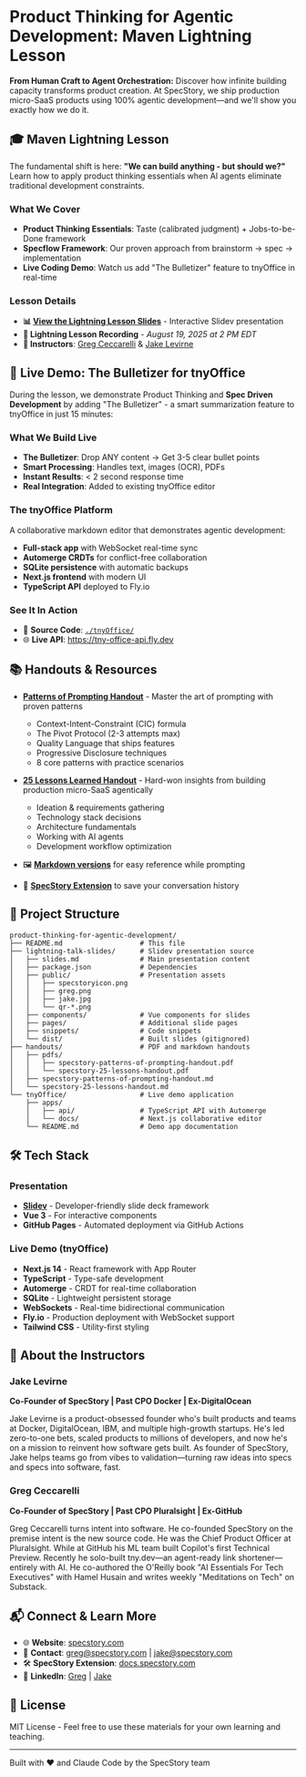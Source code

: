 # Product Thinking for Agentic Development: Maven Lightning Lesson

**From Human Craft to Agent Orchestration:** Discover how infinite building capacity transforms product creation. At SpecStory, we ship production micro-SaaS products using 100% agentic development—and we'll show you exactly how we do it.

## 🎓 Maven Lightning Lesson

The fundamental shift is here: **"We can build anything - but should we?"** Learn how to apply product thinking essentials when AI agents eliminate traditional development constraints.

### What We Cover
- **Product Thinking Essentials**: Taste (calibrated judgment) + Jobs-to-be-Done framework
- **Specflow Framework**: Our proven approach from brainstorm → spec → implementation
- **Live Coding Demo**: Watch us add "The Bulletizer" feature to tnyOffice in real-time

### Lesson Details
- **📊 [View the Lightning Lesson Slides](https://specstoryai.github.io/product-thinking-with-agents/)** - Interactive Slidev presentation
- **🎥 Lightning Lesson Recording** - *August 19, 2025 at 2 PM EDT*
- **👥 Instructors**: [Greg Ceccarelli](https://www.linkedin.com/in/gregceccarelli/) & [Jake Levirne](https://www.linkedin.com/in/jakelevirne/)

## 🚀 Live Demo: The Bulletizer for tnyOffice

During the lesson, we demonstrate Product Thinking and **Spec Driven Development** by adding "The Bulletizer" - a smart summarization feature to tnyOffice in just 15 minutes:

### What We Build Live
- **The Bulletizer**: Drop ANY content → Get 3-5 clear bullet points
- **Smart Processing**: Handles text, images (OCR), PDFs
- **Instant Results**: < 2 second response time
- **Real Integration**: Added to existing tnyOffice editor

### The tnyOffice Platform
A collaborative markdown editor that demonstrates agentic development:
- **Full-stack app** with WebSocket real-time sync
- **Automerge CRDTs** for conflict-free collaboration
- **SQLite persistence** with automatic backups
- **Next.js frontend** with modern UI
- **TypeScript API** deployed to Fly.io

### See It In Action
- 📁 **Source Code**: [`./tnyOffice/`](./tnyOffice/)
- 🌐 **Live API**: https://tny-office-api.fly.dev

## 📚 Handouts & Resources

- **[Patterns of Prompting Handout](./handouts/pdfs/specstory-patterns-of-prompting-handout.pdf)** - Master the art of prompting with proven patterns
   - Context-Intent-Constraint (CIC) formula
   - The Pivot Protocol (2-3 attempts max)
   - Quality Language that ships features
   - Progressive Disclosure techniques
   - 8 core patterns with practice scenarios

- **[25 Lessons Learned Handout](./handouts/pdfs/specstory-25-lessons-handout.pdf)** - Hard-won insights from building production micro-SaaS agentically
   - Ideation & requirements gathering
   - Technology stack decisions
   - Architecture fundamentals
   - Working with AI agents
   - Development workflow optimization

- 🖼️ **[Markdown versions](./handouts/)** for easy reference while prompting

- 💾 **[SpecStory Extension](https://docs.specstory.com)** to save your conversation history


## 📁 Project Structure

```
product-thinking-for-agentic-development/
├── README.md                   # This file
├── lightning-talk-slides/      # Slidev presentation source
│   ├── slides.md               # Main presentation content
│   ├── package.json            # Dependencies
│   ├── public/                 # Presentation assets
│   │   ├── specstoryicon.png   
│   │   ├── greg.png            
│   │   ├── jake.jpg
│   │   └── qr-*.png           
│   ├── components/             # Vue components for slides
│   ├── pages/                  # Additional slide pages
│   ├── snippets/               # Code snippets
│   └── dist/                   # Built slides (gitignored)
├── handouts/                   # PDF and markdown handouts
│   ├── pdfs/
│   │   ├── specstory-patterns-of-prompting-handout.pdf
│   │   └── specstory-25-lessons-handout.pdf
│   ├── specstory-patterns-of-prompting-handout.md
│   └── specstory-25-lessons-handout.md
└── tnyOffice/                  # Live demo application
    ├── apps/
    │   ├── api/                # TypeScript API with Automerge
    │   └── docs/               # Next.js collaborative editor
    └── README.md               # Demo app documentation
```

## 🛠️ Tech Stack

### Presentation
- **[Slidev](https://sli.dev/)** - Developer-friendly slide deck framework
- **Vue 3** - For interactive components
- **GitHub Pages** - Automated deployment via GitHub Actions

### Live Demo (tnyOffice)
- **Next.js 14** - React framework with App Router
- **TypeScript** - Type-safe development
- **Automerge** - CRDT for real-time collaboration
- **SQLite** - Lightweight persistent storage
- **WebSockets** - Real-time bidirectional communication
- **Fly.io** - Production deployment with WebSocket support
- **Tailwind CSS** - Utility-first styling

## 🤝 About the Instructors

### Jake Levirne
**Co-Founder of SpecStory | Past CPO Docker | Ex-DigitalOcean**

Jake Levirne is a product-obsessed founder who's built products and teams at Docker, DigitalOcean, IBM, and multiple high-growth startups. He's led zero-to-one bets, scaled products to millions of developers, and now he's on a mission to reinvent how software gets built. As founder of SpecStory, Jake helps teams go from vibes to validation—turning raw ideas into specs and specs into software, fast.

### Greg Ceccarelli
**Co-Founder of SpecStory | Past CPO Pluralsight | Ex-GitHub**

Greg Ceccarelli turns intent into software. He co-founded SpecStory on the premise intent is the new source code. He was the Chief Product Officer at Pluralsight. While at GitHub his ML team built Copilot's first Technical Preview. Recently he solo-built tny.dev—an agent-ready link shortener—entirely with AI. He co-authored the O'Reilly book "AI Essentials For Tech Executives" with Hamel Husain and writes weekly "Meditations on Tech" on Substack.

## 📬 Connect & Learn More

- 🌐 **Website**: [specstory.com](https://specstory.com)
- 📧 **Contact**: greg@specstory.com | jake@specstory.com
- 🛠️ **SpecStory Extension**: [docs.specstory.com](https://docs.specstory.com)
- 💼 **LinkedIn**: [Greg](https://www.linkedin.com/in/gregceccarelli/) | [Jake](https://www.linkedin.com/in/jakelevirne/)

## 📜 License

MIT License - Feel free to use these materials for your own learning and teaching.

---

Built with ❤️ and Claude Code by the SpecStory team
